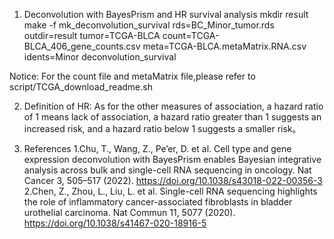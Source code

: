1) Deconvolution with BayesPrism and HR survival analysis
mkdir result
make -f mk_deconvolution_survival rds=BC_Minor_tumor.rds outdir=result tumor=TCGA-BLCA count=TCGA-BLCA_406_gene_counts.csv meta=TCGA-BLCA.metaMatrix.RNA.csv idents=Minor deconvolution_survival

Notice: For the count file and metaMatrix file,please refer to script/TCGA_download_readme.sh


2) Definition of HR:
As for the other measures of association, a hazard ratio of 1 means lack of association, a hazard ratio greater than 1 suggests an increased risk, and a hazard ratio below 1 suggests a smaller risk。


3) References
1.Chu, T., Wang, Z., Pe’er, D. et al. Cell type and gene expression deconvolution with BayesPrism enables Bayesian integrative analysis across bulk and single-cell RNA sequencing in oncology. Nat Cancer 3, 505–517 (2022). https://doi.org/10.1038/s43018-022-00356-3
2.Chen, Z., Zhou, L., Liu, L. et al. Single-cell RNA sequencing highlights the role of inflammatory cancer-associated fibroblasts in bladder urothelial carcinoma. Nat Commun 11, 5077 (2020). https://doi.org/10.1038/s41467-020-18916-5

